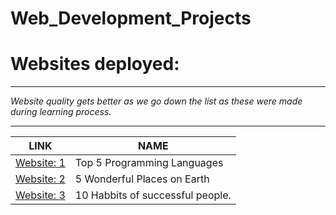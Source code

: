 # Web_Development_Projects
<h1>Websites deployed:</h1>
<hr>
<p><em>Website quality gets better as we go down the list as these were made during learning process.</em></p>
<hr>
<table>
  <thead>
    <tr>
      <th>LINK</th>
      <th>NAME</th>
     </tr>
   </thead>
  <tr>
    <td><a href="https://atomworkplace.github.io/Web_Development_Projects/First_Project/">Website: 1</a></td>
    <td>Top 5 Programming Languages</td>
  </tr>
  <tr>
    <td><a href="https://atomworkplace.github.io/Web_Development_Projects/Second_Project/">Website: 2</a></td>
    <td>5 Wonderful Places on Earth</td>
  </tr>
    <tr>
    <td><a href="https://atomworkplace.github.io/Web_Development_Projects/Third_website/">Website: 3</a></td>
    <td>10 Habbits of successful people.</td>
  </tr>
</table>
